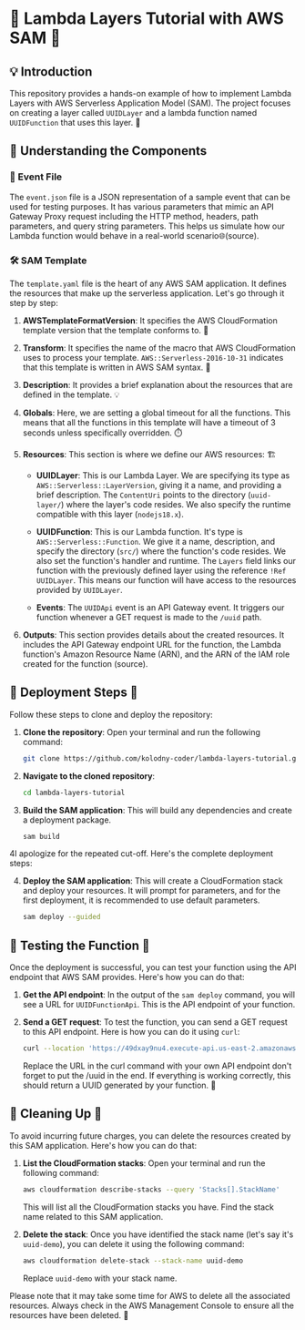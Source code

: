 # 🚀 Lambda Layers Tutorial with AWS SAM 🚀

## 💡 Introduction

This repository provides a hands-on example of how to implement Lambda Layers with AWS Serverless Application Model (SAM). The project focuses on creating a layer called `UUIDLayer` and a lambda function named `UUIDFunction` that uses this layer. 🎯

## 🧩 Understanding the Components

### 📝 Event File

The `event.json` file is a JSON representation of a sample event that can be used for testing purposes. It has various parameters that mimic an API Gateway Proxy request including the HTTP method, headers, path parameters, and query string parameters. This helps us simulate how our Lambda function would behave in a real-world scenario🌐(source).

### 🛠️ SAM Template

The `template.yaml` file is the heart of any AWS SAM application. It defines the resources that make up the serverless application. Let's go through it step by step:

1. **AWSTemplateFormatVersion**: It specifies the AWS CloudFormation template version that the template conforms to. 📄

2. **Transform**: It specifies the name of the macro that AWS CloudFormation uses to process your template. `AWS::Serverless-2016-10-31` indicates that this template is written in AWS SAM syntax. 🔧

3. **Description**: It provides a brief explanation about the resources that are defined in the template. 💡

4. **Globals**: Here, we are setting a global timeout for all the functions. This means that all the functions in this template will have a timeout of 3 seconds unless specifically overridden. ⏱️

5. **Resources**: This section is where we define our AWS resources: 🏗️

    - **UUIDLayer**: This is our Lambda Layer. We are specifying its type as `AWS::Serverless::LayerVersion`, giving it a name, and providing a brief description. The `ContentUri` points to the directory (`uuid-layer/`) where the layer's code resides. We also specify the runtime compatible with this layer (`nodejs18.x`).

    - **UUIDFunction**: This is our Lambda function. It's type is `AWS::Serverless::Function`. We give it a name, description, and specify the directory (`src/`) where the function's code resides. We also set the function's handler and runtime. The `Layers` field links our function with the previously defined layer using the reference `!Ref UUIDLayer`. This means our function will have access to the resources provided by `UUIDLayer`.

    - **Events**: The `UUIDApi` event is an API Gateway event. It triggers our function whenever a GET request is made to the `/uuid` path.

6. **Outputs**: This section provides details about the created resources. It includes the API Gateway endpoint URL for the function, the Lambda function's Amazon Resource Name (ARN), and the ARN of the IAM role created for the function (source).

## 🚀 Deployment Steps 🚀

Follow these steps to clone and deploy the repository:

1. **Clone the repository**: Open your terminal and run the following command:
    ```bash
    git clone https://github.com/kolodny-coder/lambda-layers-tutorial.git
    ```
2. **Navigate to the cloned repository**:
    ```bash
    cd lambda-layers-tutorial
    ```
3. **Build the SAM application**: This will build any dependencies and create a deployment package.
    ```bash
    sam build
    ```
4I apologize for the repeated cut-off. Here's the complete deployment steps:


4. **Deploy the SAM application**: This will create a CloudFormation stack and deploy your resources. It will prompt for parameters, and for the first deployment, it is recommended to use default parameters.
    ```bash
    sam deploy --guided
    ```

## 🧪 Testing the Function 🧪

Once the deployment is successful, you can test your function using the API endpoint that AWS SAM provides. Here's how you can do that:

1. **Get the API endpoint**: In the output of the `sam deploy` command, you will see a URL for `UUIDFunctionApi`. This is the API endpoint of your function.

2. **Send a GET request**: To test the function, you can send a GET request to this API endpoint. Here is how you can do it using `curl`:

    ```bash
    curl --location 'https://49dxay9nu4.execute-api.us-east-2.amazonaws.com/Prod/uuid'
    ```

   Replace the URL in the curl command with your own API endpoint don't forget to put the /uuid in the end. If everything is working correctly, this should return a UUID generated by your function. 🎉

## 🧹 Cleaning Up 🧹

To avoid incurring future charges, you can delete the resources created by this SAM application. Here's how you can do that:

1. **List the CloudFormation stacks**: Open your terminal and run the following command:
    ```bash
    aws cloudformation describe-stacks --query 'Stacks[].StackName'
    ```
   This will list all the CloudFormation stacks you have. Find the stack name related to this SAM application.

2. **Delete the stack**: Once you have identified the stack name (let's say it's `uuid-demo`), you can delete it using the following command:
    ```bash
    aws cloudformation delete-stack --stack-name uuid-demo
    ```
   Replace `uuid-demo` with your stack name.

Please note that it may take some time for AWS to delete all the associated resources. Always check in the AWS Management Console to ensure all the resources have been deleted. 🧐
